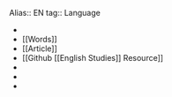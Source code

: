 Alias:: EN
tag:: Language

-
- [[Words]]
- [[Article]]
- [[Github [[English Studies]] Resource]]
-
-
-